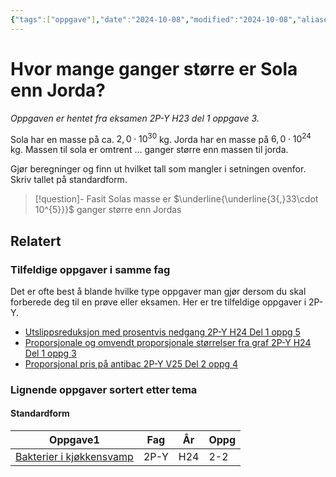 ```yaml
---
{"tags":["oppgave"],"date":"2024-10-08","modified":"2024-10-08","aliases":[],"dg-publish":true,"temaer":["standardform"],"fag":["2p-y"],"eksamen":"h23","del":1,"oppgave":"3","title":"Hvor mange ganger større er Sola enn Jorda?","source":null,"todo":null,"permalink":"/hvor-mange-ganger-storre-er-sola-enn-jorda/","dgPassFrontmatter":true}
---
```



# Hvor mange ganger større er Sola enn Jorda?

<p><span><em>Oppgaven er hentet fra eksamen 2P-Y H23 del 1 oppgave 3.</em></span></p>

Sola har en masse på ca. $2{,}0 \cdot 10^{30}$ kg. Jorda har en masse på $6{,}0 \cdot 10^{24}$ kg. Massen til sola er omtrent … ganger større enn massen til jorda.

Gjør beregninger og finn ut hvilket tall som mangler i setningen ovenfor. Skriv tallet på standardform.

>[!question]- Fasit
> Solas masse er $\underline{\underline{3{,}33\cdot 10^{5}}}$ ganger større enn Jordas
>

## Relatert
<h3><span>Tilfeldige oppgaver i samme fag</span></h3><p><span>Det er ofte best å blande hvilke type oppgaver man gjør dersom du skal forberede deg til en prøve eller eksamen. Her er tre tilfeldige oppgaver i 2P-Y.</span></p><div><ul class="dataview list-view-ul"><li><span><a data-tooltip-position="top" aria-label="Utslippsreduksjon med prosentvis nedgang.md" data-href="Utslippsreduksjon med prosentvis nedgang.md" href="Utslippsreduksjon med prosentvis nedgang.md" class="internal-link" target="_blank" rel="noopener nofollow">Utslippsreduksjon med prosentvis nedgang 2P-Y H24 Del 1 oppg 5</a></span></li><li><span><a data-tooltip-position="top" aria-label="Proporsjonale og omvendt proporsjonale størrelser fra graf.md" data-href="Proporsjonale og omvendt proporsjonale størrelser fra graf.md" href="Proporsjonale og omvendt proporsjonale størrelser fra graf.md" class="internal-link" target="_blank" rel="noopener nofollow">Proporsjonale og omvendt proporsjonale størrelser fra graf 2P-Y H24 Del 1 oppg 3</a></span></li><li><span><a data-tooltip-position="top" aria-label="Proporsjonal pris på antibac.md" data-href="Proporsjonal pris på antibac.md" href="Proporsjonal pris på antibac.md" class="internal-link" target="_blank" rel="noopener nofollow">Proporsjonal pris på antibac 2P-Y V25 Del 2 oppg 4</a></span></li></ul></div><h3><span>Lignende oppgaver sortert etter tema</span></h3><h4><span>Standardform</span></h4><div><table class="dataview table-view-table"><thead class="table-view-thead"><tr class="table-view-tr-header"><th class="table-view-th"><span>Oppgave</span><span class="dataview small-text">1</span></th><th class="table-view-th"><span>Fag</span></th><th class="table-view-th"><span>År</span></th><th class="table-view-th"><span>Oppg</span></th></tr></thead><tbody class="table-view-tbody"><tr><td><span><a data-tooltip-position="top" aria-label="Bakterier i kjøkkensvamp.md" data-href="Bakterier i kjøkkensvamp.md" href="Bakterier i kjøkkensvamp.md" class="internal-link" target="_blank" rel="noopener nofollow">Bakterier i kjøkkensvamp</a></span></td><td><span>2P-Y</span></td><td><span>H24</span></td><td><span>2-2</span></td></tr></tbody></table></div>
